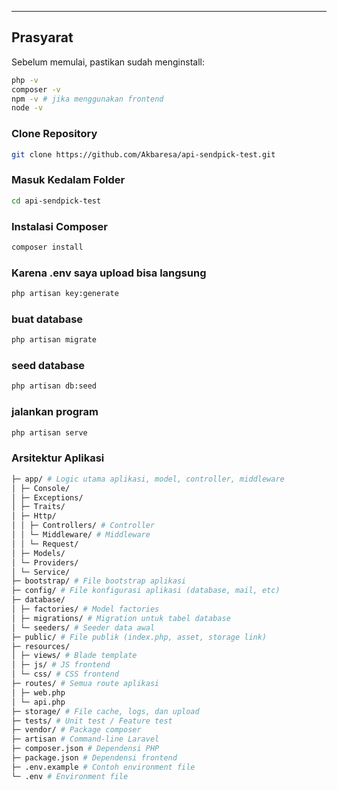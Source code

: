 
---

## Prasyarat

Sebelum memulai, pastikan sudah menginstall:

```bash
php -v
composer -v
npm -v # jika menggunakan frontend
node -v
```
### Clone Repository
```bash
git clone https://github.com/Akbaresa/api-sendpick-test.git
```

### Masuk Kedalam Folder
```bash
cd api-sendpick-test
```

### Instalasi Composer
```bash
composer install
```

### Karena .env saya upload bisa langsung
```bash
php artisan key:generate
```

### buat database
```bash
php artisan migrate
```

### seed database
```bash
php artisan db:seed
```

### jalankan program
```bash
php artisan serve
```
### Arsitektur Aplikasi
```bash
├─ app/ # Logic utama aplikasi, model, controller, middleware
│ ├─ Console/
│ ├─ Exceptions/
│ ├─ Traits/
│ ├─ Http/
│ │ ├─ Controllers/ # Controller
│ │ └─ Middleware/ # Middleware
│ │ └─ Request/ 
│ ├─ Models/
│ └─ Providers/ 
│ └─ Service/ 
├─ bootstrap/ # File bootstrap aplikasi
├─ config/ # File konfigurasi aplikasi (database, mail, etc)
├─ database/
│ ├─ factories/ # Model factories
│ ├─ migrations/ # Migration untuk tabel database
│ └─ seeders/ # Seeder data awal
├─ public/ # File publik (index.php, asset, storage link)
├─ resources/
│ ├─ views/ # Blade template
│ ├─ js/ # JS frontend
│ └─ css/ # CSS frontend
├─ routes/ # Semua route aplikasi
│ ├─ web.php
│ └─ api.php
├─ storage/ # File cache, logs, dan upload
├─ tests/ # Unit test / Feature test
├─ vendor/ # Package composer
├─ artisan # Command-line Laravel
├─ composer.json # Dependensi PHP
├─ package.json # Dependensi frontend
├─ .env.example # Contoh environment file
└─ .env # Environment file
```

